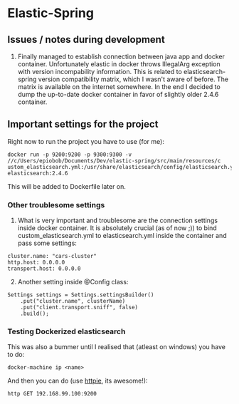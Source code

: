 # Elastic-Spring

## Issues / notes during development
1. Finally managed to establish connection between java app and docker container. Unfortunately elastic in docker throws IllegalArg exception with version incompability information. This is related to elasticsearch-spring version compatibility matrix, which I wasn't aware of before. The matrix is available on the internet somewhere. In the end I decided to dump the up-to-date docker container in favor of slightly older 2.4.6 container.

## Important settings for the project
Right now to run the project you have to use (for me):
```
docker run -p 9200:9200 -p 9300:9300 -v //c/Users/epiobob/Documents/Dev/elastic-spring/src/main/resources/c
ustom_elasticsearch.yml:/usr/share/elasticsearch/config/elasticsearch.yml elasticsearch:2.4.6
```
This will be added to Dockerfile later on.

### Other troublesome settings
1. What is very important and troublesome are the connection settings inside docker container. It is absolutely crucial (as of now ;)) to bind custom_elasticsearch.yml to elasticsearch.yml inside the container and pass some settings:
```
cluster.name: "cars-cluster"
http.host: 0.0.0.0
transport.host: 0.0.0.0
```

2. Another setting inside @Config class:
```
Settings settings = Settings.settingsBuilder()
    .put("cluster.name", clusterName)
    .put("client.transport.sniff", false)
    .build();
```

### Testing Dockerized elasticsearch
This was also a bummer until I realised that (atleast on windows) you have to do:
```
docker-machine ip <name>
```
And then you can do (use [httpie](https://github.com/jakubroztocil/httpie), its awesome!):
```
http GET 192.168.99.100:9200
```



